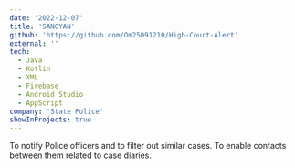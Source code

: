 ```yaml
---
date: '2022-12-07'
title: 'SANGYAN'
github: 'https://github.com/Om25091210/High-Court-Alert'
external: ''
tech:
  - Java
  - Kotlin
  - XML
  - Firebase
  - Android Studio
  - AppScript
company: 'State Police'
showInProjects: true
---
```


To notify Police officers and to filter out similar cases. To enable contacts between them related to case diaries.
